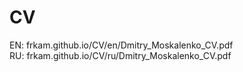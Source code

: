# CV

EN: frkam.github.io/CV/en/Dmitry_Moskalenko_CV.pdf <br>
RU: frkam.github.io/CV/ru/Dmitry_Moskalenko_CV.pdf
